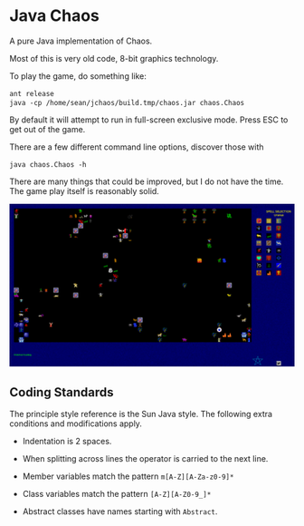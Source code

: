 Java Chaos
==========

A pure Java implementation of Chaos.

Most of this is very old code, 8-bit graphics technology.

To play the game, do something like:

```
ant release
java -cp /home/sean/jchaos/build.tmp/chaos.jar chaos.Chaos
```

By default it will attempt to run in full-screen exclusive mode. Press ESC to get out of the game.

There are a few different command line options, discover those with

```
java chaos.Chaos -h
```

There are many things that could be improved, but I do not have the time. The game play itself is reasonably solid.

![example-screen](doc/example-screen.png)


Coding Standards
----------------

The principle style reference is the Sun Java style. The following extra conditions and modifications apply.

* Indentation is 2 spaces.

* When splitting across lines the operator is carried to the next line.

* Member variables match the pattern `m[A-Z][A-Za-z0-9]*`

* Class variables match the pattern `[A-Z][A-Z0-9_]*`

* Abstract classes have names starting with `Abstract`.


